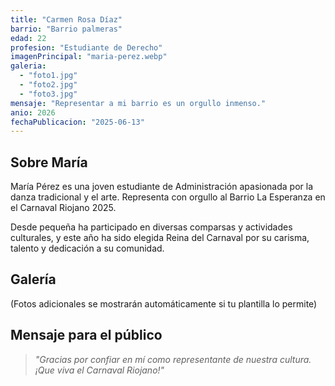 ```yaml
---
title: "Carmen Rosa Díaz"
barrio: "Barrio palmeras"
edad: 22
profesion: "Estudiante de Derecho"
imagenPrincipal: "maria-perez.webp"
galeria:
  - "foto1.jpg"
  - "foto2.jpg"
  - "foto3.jpg"
mensaje: "Representar a mi barrio es un orgullo inmenso."
anio: 2026
fechaPublicacion: "2025-06-13"
---
```


## Sobre María

María Pérez es una joven estudiante de Administración apasionada por la danza tradicional y el arte. Representa con orgullo al Barrio La Esperanza en el Carnaval Riojano 2025.

Desde pequeña ha participado en diversas comparsas y actividades culturales, y este año ha sido elegida Reina del Carnaval por su carisma, talento y dedicación a su comunidad.



## Galería

(Fotos adicionales se mostrarán automáticamente si tu plantilla lo permite)



## Mensaje para el público

> _"Gracias por confiar en mí como representante de nuestra cultura. ¡Que viva el Carnaval Riojano!"_
